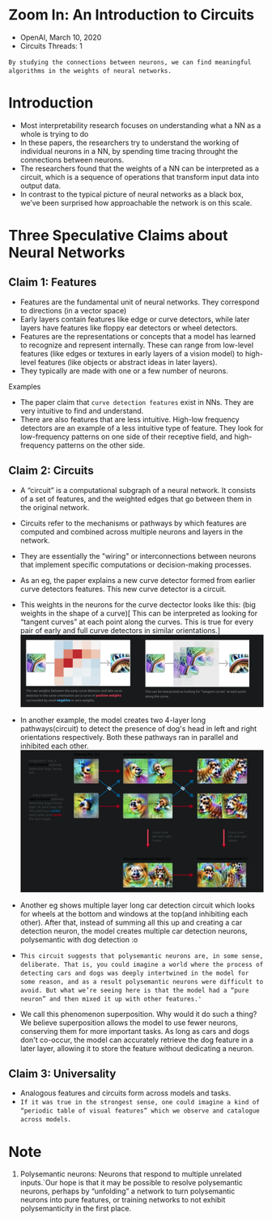 # Zoom In: An Introduction to Circuits
- OpenAI, March 10, 2020
- Circuits Threads: 1

`By studying the connections between neurons, we can find meaningful algorithms in the weights of neural networks.`

# Introduction
- Most interpretability research focuses on understanding what a NN as a whole is trying to do
- In these papers, the researchers try to understand the working of individual neurons in a NN, by spending time tracing throught the connections between neurons.
- The researchers found that the weights of a NN can be interpreted as a circuit, which is a sequence of operations that transform input data into output data.
- In contrast to the typical picture of neural networks as a black box, we’ve been surprised how approachable the network is on this scale.

# Three Speculative Claims about Neural Networks

## Claim 1: Features
- Features are the fundamental unit of neural networks. They correspond to directions (in a vector space)
- Early layers contain features like edge or curve detectors, while later layers have features like floppy ear detectors or wheel detectors.
- Features are the representations or concepts that a model has learned to recognize and represent internally. These can range from low-level features (like edges or textures in early layers of a vision model) to high-level features (like objects or abstract ideas in later layers).
- They typically are made with one or a few number of neurons.


Examples
- The paper claim that `curve detection features` exist in NNs. They are very intuitive to find and understand.
- There are also features that are less intuitive. High-low frequency detectors are an example of a less intuitive type of feature. They look for low-frequency patterns on one side of their receptive field, and high-frequency patterns on the other side. 

## Claim 2: Circuits
- A “circuit” is a computational subgraph of a neural network. It consists of a set of features, and the weighted edges that go between them in the original network.
- Circuits refer to the mechanisms or pathways by which features are computed and combined across multiple neurons and layers in the network. 
- They are essentially the "wiring" or interconnections between neurons that implement specific computations or decision-making processes.
- As an eg, the paper explains a new curve detector formed from earlier curve detectors features. This new curve detector is a circuit.
- This weights in the neurons for the curve dectector looks like this: (big weights in the shape of a curve)[
This can be interpreted as looking for “tangent curves” at each point along the curves. This is true for every pair of early and full curve detectors in similar orientations.]
![alt text](image.png)

- In another example, the model creates two 4-layer long pathways(circuit) to detect the presence of dog's head in left and right orientations respectively. Both these pathways ran in parallel and inhibited each other.![alt text](image-1.png)
- Another eg shows multiple layer long car detection circuit which looks for wheels at the bottom and windows at the top(and inhibiting each other). After that, instead of summing all this up and creating a car detection neuron, the model creates multiple car detection neurons, polysemantic with dog detection :o
- `This circuit suggests that polysemantic neurons are, in some sense, deliberate. That is, you could imagine a world where the process of detecting cars and dogs was deeply intertwined in the model for some reason, and as a result polysemantic neurons were difficult to avoid. But what we’re seeing here is that the model had a “pure neuron” and then mixed it up with other features.'`
- We call this phenomenon superposition. Why would it do such a thing? We believe superposition allows the model to use fewer neurons, conserving them for more important tasks. As long as cars and dogs don't co-occur, the model can accurately retrieve the dog feature in a later layer, allowing it to store the feature without dedicating a neuron.


## Claim 3: Universality
- Analogous features and circuits form across models and tasks.
- `If it was true in the strongest sense, one could imagine a kind of “periodic table of visual features” which we observe and catalogue across models.`

# Note
1. Polysemantic neurons: Neurons that respond to multiple unrelated inputs.`Our hope is that it may be possible to resolve polysemantic neurons, perhaps by “unfolding” a network to turn polysemantic neurons into pure features, or training networks to not exhibit polysemanticity in the first place. 